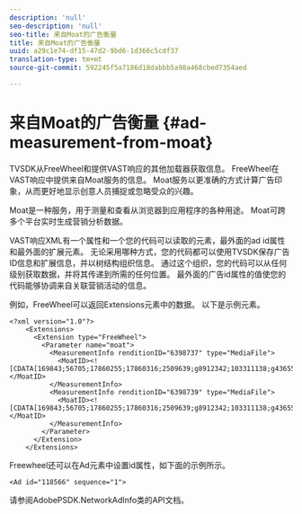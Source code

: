```yaml
---
description: 'null'
seo-description: 'null'
seo-title: 来自Moat的广告衡量
title: 来自Moat的广告衡量
uuid: a29c1e74-df15-47d2-9bd6-1d366c5cdf37
translation-type: tm+mt
source-git-commit: 592245f5a7186d18dabbb5a98a468cbed7354aed

---
```



# 来自Moat的广告衡量 {#ad-measurement-from-moat}

TVSDK从FreeWheel和提供VAST响应的其他加载器获取信息。 FreeWheel在VAST响应中提供来自Moat服务的信息。 Moat服务以更准确的方式计算广告印象，从而更好地显示创意人员捕捉或忽略受众的兴趣。

Moat是一种服务，用于测量和查看从浏览器到应用程序的各种用途。 Moat可跨多个平台实时生成营销分析数据。

VAST响应XML有一个属性和一个您的代码可以读取的元素，最外面的ad id属性和最外面的扩展元素。 无论采用哪种方式，您的代码都可以使用TVSDK保存广告ID信息和扩展信息，并以树结构组织信息。 通过这个组织，您的代码可以从任何级别获取数据，并将其传递到所需的任何位置。 最外面的广告id属性的值使您的代码能够协调来自关联营销活动的信息。

例如，FreeWheel可以返回Extensions元素中的数据。 以下是示例元素。

```
<?xml version="1.0"?> 
    <Extensions> 
      <Extension type="FreeWheel"> 
        <Parameter name="moat"> 
          <MeasurementInfo renditionID="6398737" type="MediaFile"> 
            <MoatID><![CDATA[169843;56705;17860255;17860316;2509639;g8912342;103311138;g436558;530633]]></MoatID> 
          </MeasurementInfo> 
          <MeasurementInfo renditionID="6398739" type="MediaFile"> 
            <MoatID><![CDATA[169843;56705;17860255;17860316;2509639;g8912342;103311138;g436558;530633]]></MoatID> 
          </MeasurementInfo> 
        </Parameter> 
      </Extension> 
    </Extensions> 
```

Freewheel还可以在Ad元素中设置id属性，如下面的示例所示。

```
<Ad id="118566" sequence="1">
```

请参阅AdobePSDK.NetworkAdInfo类的API文档。
